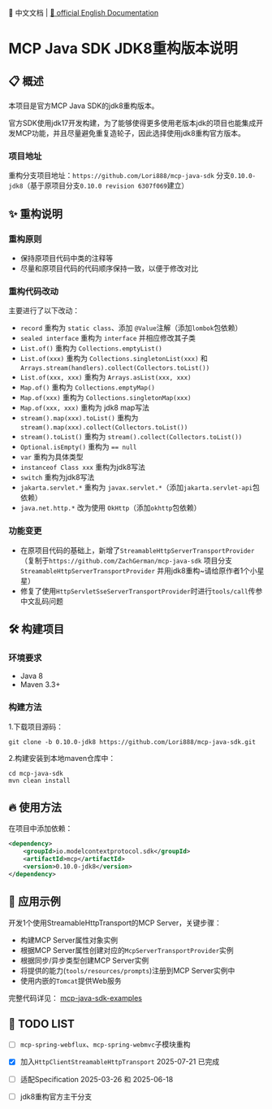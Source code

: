 📖 中文文档 | [📖 official English Documentation](README_EN.md)

# MCP Java SDK JDK8重构版本说明

## 📋 概述

本项目是官方MCP Java SDK的jdk8重构版本。

官方SDK使用jdk17开发构建，为了能够使得更多使用老版本jdk的项目也能集成开发MCP功能，并且尽量避免重复造轮子，因此选择使用jdk8重构官方版本。

### 项目地址

重构分支项目地址：`https://github.com/Lori888/mcp-java-sdk`   分支`0.10.0-jdk8`（基于原项目分支`0.10.0 revision 6307f069`建立）

## ✨ 重构说明

### 重构原则

- 保持原项目代码中类的注释等
- 尽量和原项目代码的代码顺序保持一致，以便于修改对比

### 重构代码改动

主要进行了以下改动：

- `record` 重构为 `static class`、添加 `@Value`注解（添加`lombok`包依赖）
- `sealed interface` 重构为 `interface`  并相应修改其子类
- `List.of()` 重构为 `Collections.emptyList()`
- `List.of(xxx)` 重构为 `Collections.singletonList(xxx)`  和 `Arrays.stream(handlers).collect(Collectors.toList())`
- `List.of(xxx, xxx)` 重构为 `Arrays.asList(xxx, xxx)`
- `Map.of()` 重构为 `Collections.emptyMap()`
- `Map.of(xxx)` 重构为 `Collections.singletonMap(xxx)`
- `Map.of(xxx, xxx)` 重构为 jdk8 map写法
- `stream().map(xxx).toList()`  重构为 `stream().map(xxx).collect(Collectors.toList())`
- `stream().toList()` 重构为 `stream().collect(Collectors.toList())`
- `Optional.isEmpty()`  重构为 `== null`
- `var` 重构为具体类型
- `instanceof Class xxx` 重构为jdk8写法
- `switch` 重构为jdk8写法
- `jakarta.servlet.*` 重构为 `javax.servlet.*`（添加`jakarta.servlet-api`包依赖）
- `java.net.http.*`  改为使用 `OkHttp`（添加`okhttp`包依赖）

### 功能变更

- 在原项目代码的基础上，新增了`StreamableHttpServerTransportProvider`（复制于`https://github.com/ZachGerman/mcp-java-sdk` 项目分支`StreamableHttpServerTransportProvider` 并用jdk8重构~请给原作者1个小星星）
- 修复了使用`HttpServletSseServerTransportProvider`时进行`tools/call`传参中文乱码问题

## 🛠️ 构建项目

### 环境要求

- Java 8
- Maven 3.3+

### 构建方法

1.下载项目源码：

```
git clone -b 0.10.0-jdk8 https://github.com/Lori888/mcp-java-sdk.git
```

2.构建安装到本地maven仓库中：

```
cd mcp-java-sdk
mvn clean install
```

## 🔥 使用方法

在项目中添加依赖：

```xml
<dependency>
	<groupId>io.modelcontextprotocol.sdk</groupId>
	<artifactId>mcp</artifactId>
	<version>0.10.0-jdk8</version>
</dependency>
```

## 🧪 应用示例

开发1个使用StreamableHttpTransport的MCP Server，关键步骤：

- 构建MCP Server属性对象实例
- 根据MCP Server属性创建对应的`McpServerTransportProvider`实例
- 根据同步/异步类型创建MCP Server实例
- 将提供的能力(`tools/resources/prompts`)注册到MCP Server实例中
- 使用内嵌的`Tomcat`提供Web服务

完整代码详见： [mcp-java-sdk-examples](https://github.com/Lori888/mcp-java-sdk-examples.git) 

## 📑 TODO LIST

- [ ] `mcp-spring-webflux`、`mcp-spring-webmvc`子模块重构
- [x] 加入`HttpClientStreamableHttpTransport`  2025-07-21 已完成
- [ ] 适配Specification 2025-03-26 和 2025-06-18
- [ ] jdk8重构官方主干分支

